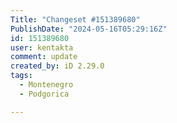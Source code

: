 ```yaml
---
Title: "Changeset #151389680"
PublishDate: "2024-05-16T05:29:16Z"
id: 151389680
user: kentakta
comment: update
created_by: iD 2.29.0
tags:
  - Montenegro
  - Podgorica

---
```

